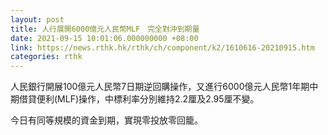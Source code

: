 ```yaml
---
layout: post
title: 人行展開6000億元人民幣MLF　完全對沖到期量
date: 2021-09-15 10:01:06.000000000 +08:00
link: https://news.rthk.hk/rthk/ch/component/k2/1610616-20210915.htm
categories: rthk
---
```


人民銀行開展100億元人民幣7日期逆回購操作，又進行6000億元人民幣1年期中期借貸便利(MLF)操作，中標利率分別維持2.2厘及2.95厘不變。

今日有同等規模的資金到期，實現零投放零回籠。
